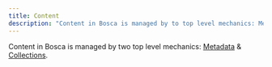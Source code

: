 ```yaml
---
title: Content
description: "Content in Bosca is managed by to top level mechanics: Metadata & Collections"
---
```


Content in Bosca is managed by two top level mechanics: [Metadata](/content/metadata) & 
[Collections](/content/collections).
